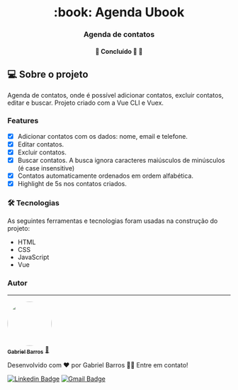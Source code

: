 <h1 align="center">:book: Agenda Ubook</h1>
<h3 align="center">Agenda de contatos</h3>
<h4 align="center"> 
	🚧  Concluído 🚀 🚧
</h4>

## :computer: Sobre o projeto
Agenda de contatos, onde é possível adicionar contatos, excluir contatos, editar e buscar. Projeto criado com a Vue CLI e Vuex.

### Features

- [x] Adicionar contatos com os dados: nome, email e telefone.
- [x] Editar contatos.
- [x] Excluir contatos.
- [x] Buscar contatos. A busca ignora caracteres maiúsculos de minúsculos (é case insensitive)
- [x] Contatos automaticamente ordenados em ordem alfabética.
- [x] Highlight de 5s nos contatos criados.

### 🛠 Tecnologias

As seguintes ferramentas e tecnologias foram usadas na construção do projeto:

- HTML
- CSS
- JavaScript
- Vue

### Autor
---

<a href="https://www.linkedin.com/in/gabriel-barros-419bb3208/">
 <img style="border-radius: 50%;" src="https://avatars.githubusercontent.com/u/80299358?s=400&u=d60523eff0aa8ba1986d098c23c440f5d3af5ff2&v=4" width="100px;" alt=""/>
 <br />
 <sub><b>Gabriel Barros</b></sub></a> <a href="https://www.linkedin.com/in/gabriel-barros-419bb3208/" title="Gabriel">🚀</a>


Desenvolvido com ❤️ por Gabriel Barros 👋🏽 Entre em contato!

[![Linkedin Badge](https://img.shields.io/badge/-LinkedIn-blue?style=flat-square&logo=Linkedin&logoColor=white&link=https://www.linkedin.com/in/gabriel-barros-419bb3208/)](https://www.linkedin.com/in/gabriel-barros-419bb3208/)
[![Gmail Badge](https://img.shields.io/badge/-Email-c14438?style=flat-square&logo=Gmail&logoColor=white&link=mailto:gabrielalcantarabarros524@gmail.com)](mailto:gabrielalcantarabarros524@gmail.com)


